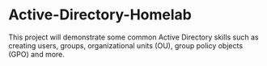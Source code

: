 # Active-Directory-Homelab
This project will demonstrate some common Active Directory skills such as creating users, groups, organizational units (OU), group policy objects (GPO) and more.
